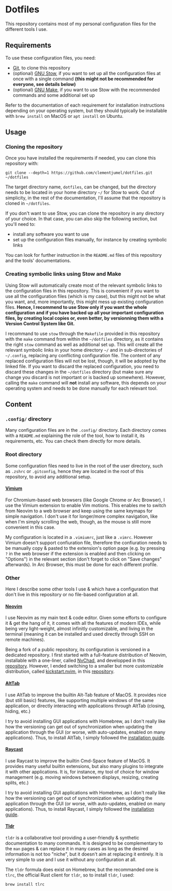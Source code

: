 # Dotfiles

This repository contains most of my personal configuration files for the different tools I use.

## Requirements

To use these configuration files, you need:

- [Git](https://git-scm.com/), to clone this repository
- (optional) [GNU Stow](https://www.gnu.org/software/stow/), if you want to set up all the
  configuration files at once with a single command **(this might not be recommended for everyone,
  see details below)**
- (optional) [GNU Make](https://www.gnu.org/software/make/), if you want to use Stow with the
  recommended commands and some additional set up

Refer to the documentation of each requirement for installation instructions depending on your
operating system, but they should typically be installable with `brew install` on MacOS or
`apt install` on Ubuntu.

## Usage

### Cloning the repository

Once you have installed the requirements if needed, you can clone this repository with:

```shell
git clone --depth=1 https://github.com/clementjumel/dotfiles.git ~/dotfiles
```

The target directory name, `dotfiles`, can be changed, but the directory needs to be located in your
home directory `~/` for Stow to work. Out of simplicity, in the rest of the documentation, I'll
assume that the repository is cloned in `~/dotfiles`.

If you don't want to use Stow, you can clone the repository in any directory of your choice. In that
case, you can also skip the following section, but you'll need to:

- install any software you want to use
- set up the configuration files manually, for instance by creating symbolic links

You can look for further instruction in the `README.md` files of this repository and the tools'
documentations.

### Creating symbolic links using Stow and Make

Using Stow will automatically create most of the relevant symbolic links to the configuration files
in this repository. This is convenient if you want to use all the configuration files (which is my
case), but this might not be what you want, and, more importantly, this might mess up existing
configuration files. **Hence, I recommend to use Stow only if you want the whole configuration and
if you have backed up all your important configuration files, by creating local copies or, even
better, by versionning them with a Version Control System like Git.**

I recommand to use `stow` through the `Makefile` provided in this repository with the `make` command
from within the `~/dotfiles` directory, as it contains the right `stow` command as well as
additional set up. This will create all the relevant symbolic links in your home directory `~/` and
in sub-directories of `~/.config`, replacing any conflicting configuration file. The content of any
replaced configuration files will not be lost, though, it will be adopted by the linked file. If you
want to discard the replaced configuration, you need to discard these changes in the `~/dotfiles`
directory (but make sure any change you discard is not important or is backed up somewhere).
However, calling the `make` command will **not** install any software, this depends on your
operating system and needs to be done manually for each relevant tool.

## Content

### `.config/` directory

Many configuration files are in the `.config/` directory. Each directory comes with a `README.md`
explaining the role of the tool, how to install it, its requirements, etc. You can check them
directly for more details.

### Root directory

Some configuration files need to live in the root of the user directory, such as `.zshrc` or
`.gitconfig`, hence they are located in the root of this repository, to avoid any additional setup.

#### [Vimium](https://github.com/philc/vimium)

For Chromium-based web browsers (like Google Chrome or Arc Browser), I use the Vimium extension to
enable Vim motions. This enables me to switch from Neovim to a web browser and keep using the same
keymaps for simple navigation. I don't use it for longer/more complex navigation, like when I'm
simply scrolling the web, though, as the mouse is still more convenient in this case.

My configuration is located in a `.vimiumrc`, just like a `.vimrc`. However Vimium doesn't support
confiuration file, therefore the confiuration needs to be manually copy & pasted to the extension's
option page (e.g. by pressing `?` in the web browser if the extension is enabled and then clicking
on "Options") in the relevant section (don't forget to click on "Save changes" afterwards). In Arc
Browser, this must be done for each different profile.

### Other

Here I describe some other tools I use & which have a configuration that don't live in this
repository or no file-based configuration at all.

#### [Neovim](https://neovim.io/)

I use Neovim as my main text & code editor. Given some efforts to configure it & get the hang of it,
it comes with all the features of modern IDEs, while being very light-weight, almost infinitly
customizable, and living in the terminal (meaning it can be installed and used directly through SSH
on remote machines).

Being a fork of a public repository, its configuration is versioned in a dedicated repository. I
first started with a full-feature distribution of Neovim, installable with a one-liner, called
[NvChad](https://nvchad.com/), and developped in this
[repository](https://github.com/clementjumel/NvChad). However, I ended switching to a smaller but
more customizable distribution, called [kickstart.nvim](https://github.com/nvim-lua/kickstart.nvim),
in this [repository](https://github.com/clementjumel/kickstart.nvim).

#### [AltTab](https://github.com/lwouis/alt-tab-macos)

I use AltTab to improve the builtin Alt-Tab feature of MacOS. It provides nice (but still basic)
features, like supporting multiple windows of the same application, or directly interacting with
applications through AltTab (closing, hiding, etc.)

I try to avoid installing GUI applications with Homebrew, as I don't really like how the versioning
can get out of synchronization when updating the application through the GUI (or worse, with
auto-updates, enabled on many applications). Thus, to install AltTab, I simply followed the
[installation guide](https://alt-tab-macos.netlify.app/).

#### [Raycast](https://www.raycast.com/)

I use Raycast to improve the builtin Cmd-Space feature of MacOS. It provides many useful builtin
extensions, but also many plugins to integrate it with other applications. It is, for instance, my
tool of choice for window management (e.g. moving windows between displays, resizing, creating
splits, etc.)

I try to avoid installing GUI applications with Homebrew, as I don't really like how the versioning
can get out of synchronization when updating the application through the GUI (or worse, with
auto-updates, enabled on many applications). Thus, to install Raycast, I simply followed the
[installation guide](https://www.raycast.com/).

#### [Tldr](https://github.com/tldr-pages/tldr)

`tldr` is a collaborative tool providing a user-friendly & synthetic documentation to many commands.
It is designed to be complementary to the `man` pages & can replace it in many cases as long as the
desired information is not too "niche", but it doesn't aim at replacing it entirely. It is very
simple to use and I use it without any configuration at all.

The `tldr` formula does exist on Homebrew, but the recommanded one is `tlrc`, the official Rust
client for `tldr`, so to install `tldr`, I used:

```shell
brew install tlrc
```
